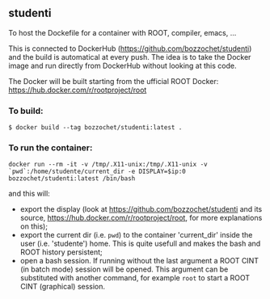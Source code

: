 ## studenti
To host the Dockefile for a container with ROOT, compiler, emacs, ...

This is connected to DockerHub (https://github.com/bozzochet/studenti) and the build is automatical at every push. The idea is to take the Docker image and run directly from DockerHub without looking at this code.

The Docker will be built starting from the ufficial ROOT Docker: https://hub.docker.com/r/rootproject/root 

### To build:
```
$ docker build --tag bozzochet/studenti:latest .
```

### To run the container:
```
docker run --rm -it -v /tmp/.X11-unix:/tmp/.X11-unix -v `pwd`:/home/studente/current_dir -e DISPLAY=$ip:0 bozzochet/studenti:latest /bin/bash
```
and this will:
* export the display (look at https://github.com/bozzochet/studenti and its source, https://hub.docker.com/r/rootproject/root, for more explanations on this);
* export the current dir (i.e. `pwd`) to the container 'current_dir' inside the user (i.e. 'studente') home. This is quite usefull and makes the bash and ROOT history persistent;
* open a bash session. If running without the last argument a ROOT CINT (in batch mode) session will be opened. This argument can be substituted with another command, for example `root` to start a ROOT CINT (graphical) session.

